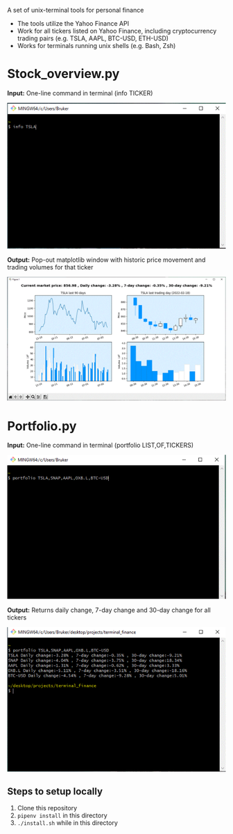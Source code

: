 A set of unix-terminal tools for personal finance

- The tools utilize the Yahoo Finance API
- Work for all tickers listed on Yahoo Finance, including cryptocurrency trading pairs (e.g. TSLA, AAPL, BTC-USD, ETH-USD) 
- Works for terminals running unix shells (e.g. Bash, Zsh)


# Stock_overview.py

**Input:** One-line command in terminal (info TICKER)

![](images/input_stock_overview.GIF)

**Output:** Pop-out matplotlib window with historic price movement and trading volumes for that ticker

![](images/output_stock_overview.GIF)


# Portfolio.py

**Input:** One-line command in terminal  (portfolio LIST,OF,TICKERS)

![](images/input_portfolio.GIF)

**Output:** Returns daily change, 7-day change and 30-day change for all tickers

![](images/output_portfolio.GIF)

## Steps to setup locally 
1. Clone this repository
2. `pipenv install` in this directory
3. `./install.sh` while in this directory
